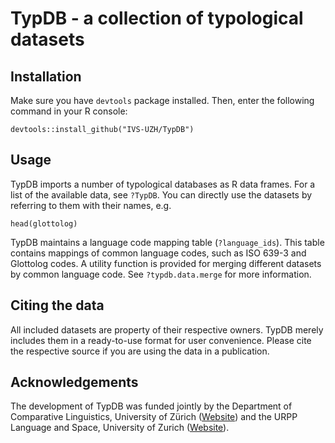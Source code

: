 # TypDB - a collection of typological datasets

## Installation

Make sure you have `devtools` package installed. Then, enter the following command in your R console:

    devtools::install_github("IVS-UZH/TypDB")
    
## Usage

TypDB imports a number of typological databases as R data frames. For a list of the available data, see `?TypDB`. You can directly use the datasets by referring to them with their names, e.g.

    head(glottolog)
    
TypDB maintains a language code mapping table (`?language_ids`). This table contains mappings of common language codes, such as ISO 639-3 and Glottolog codes. A utility function is provided for merging different datasets by common language code. See `?typdb.data.merge` for more information. 

## Citing the data

All included datasets are property of their respective owners. TypDB merely includes them in a ready-to-use format for user convenience. Please cite the respective source if you are using the data in a publication. 

## Acknowledgements

The development of TypDB was funded jointly by the Department of Comparative Linguistics, University of Zürich
([Website](http://www.comparativelinguistics.uzh.ch/en.html)) and the URPP Language and Space, University of Zurich
([Website](http://www.spur.uzh.ch/en.html)).

